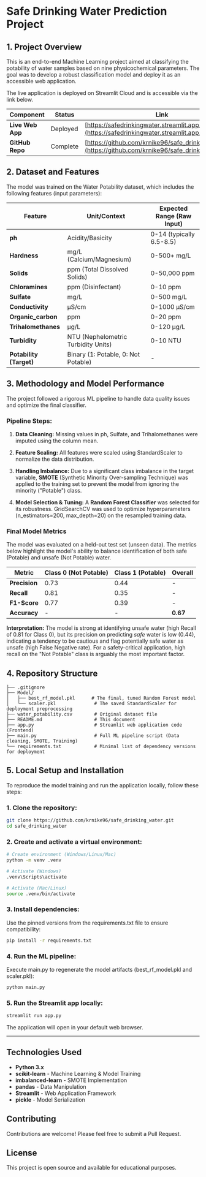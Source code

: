 # Safe Drinking Water Prediction Project

## 1. Project Overview

This is an end-to-end Machine Learning project aimed at classifying the potability of water samples based on nine physicochemical parameters. The goal was to develop a robust classification model and deploy it as an accessible web application.

The live application is deployed on Streamlit Cloud and is accessible via the link below.

| Component | Status | Link |
|-----------|--------|------|
| **Live Web App** | Deployed | [https://safedrinkingwater.streamlit.app/](https://safedrinkingwater.streamlit.app/) |
| **GitHub Repo** | Complete | [https://github.com/krnike96/safe_drinking_water.git](https://github.com/krnike96/safe_drinking_water.git) |

## 2. Dataset and Features

The model was trained on the Water Potability dataset, which includes the following features (input parameters):

| Feature | Unit/Context | Expected Range (Raw Input) |
|---------|--------------|----------------------------|
| **ph** | Acidity/Basicity | 0-14 (typically 6.5-8.5) |
| **Hardness** | mg/L (Calcium/Magnesium) | 0-500+ mg/L |
| **Solids** | ppm (Total Dissolved Solids) | 0-50,000 ppm |
| **Chloramines** | ppm (Disinfectant) | 0-10 ppm |
| **Sulfate** | mg/L | 0-500 mg/L |
| **Conductivity** | μS/cm | 0-1000 μS/cm |
| **Organic_carbon** | ppm | 0-20 ppm |
| **Trihalomethanes** | μg/L | 0-120 μg/L |
| **Turbidity** | NTU (Nephelometric Turbidity Units) | 0-10 NTU |
| **Potability (Target)** | Binary (1: Potable, 0: Not Potable) | - |

## 3. Methodology and Model Performance

The project followed a rigorous ML pipeline to handle data quality issues and optimize the final classifier.

### Pipeline Steps:

1. **Data Cleaning:** Missing values in ph, Sulfate, and Trihalomethanes were imputed using the column mean.

2. **Feature Scaling:** All features were scaled using StandardScaler to normalize the data distribution.

3. **Handling Imbalance:** Due to a significant class imbalance in the target variable, **SMOTE** (Synthetic Minority Over-sampling Technique) was applied to the training set to prevent the model from ignoring the minority ("Potable") class.

4. **Model Selection & Tuning:** A **Random Forest Classifier** was selected for its robustness. GridSearchCV was used to optimize hyperparameters (n_estimators=200, max_depth=20) on the resampled training data.

### Final Model Metrics

The model was evaluated on a held-out test set (unseen data). The metrics below highlight the model's ability to balance identification of both safe (Potable) and unsafe (Not Potable) water.

| Metric | Class 0 (Not Potable) | Class 1 (Potable) | Overall |
|--------|----------------------|-------------------|---------|
| **Precision** | 0.73 | 0.44 | - |
| **Recall** | 0.81 | 0.35 | - |
| **F1-Score** | 0.77 | 0.39 | - |
| **Accuracy** | - | - | **0.67** |

**Interpretation:** The model is strong at identifying unsafe water (high Recall of 0.81 for Class 0), but its precision on predicting *safe* water is low (0.44), indicating a tendency to be cautious and flag potentially safe water as unsafe (high False Negative rate). For a safety-critical application, high recall on the "Not Potable" class is arguably the most important factor.

## 4. Repository Structure

```
├── .gitignore
├── Model/
│   ├── best_rf_model.pkl      # The final, tuned Random Forest model
│   └── scaler.pkl              # The saved StandardScaler for deployment preprocessing
├── water_potability.csv        # Original dataset file
├── README.md                   # This document
├── app.py                      # Streamlit web application code (Frontend)
├── main.py                     # Full ML pipeline script (Data cleaning, SMOTE, Training)
└── requirements.txt            # Minimal list of dependency versions for deployment
```

## 5. Local Setup and Installation

To reproduce the model training and run the application locally, follow these steps:

### 1. Clone the repository:
```bash
git clone https://github.com/krnike96/safe_drinking_water.git
cd safe_drinking_water
```

### 2. Create and activate a virtual environment:
```bash
# Create environment (Windows/Linux/Mac)
python -m venv .venv

# Activate (Windows)
.venv\Scripts\activate

# Activate (Mac/Linux)
source .venv/bin/activate
```

### 3. Install dependencies:
Use the pinned versions from the requirements.txt file to ensure compatibility:
```bash
pip install -r requirements.txt
```

### 4. Run the ML pipeline:
Execute main.py to regenerate the model artifacts (best_rf_model.pkl and scaler.pkl):
```bash
python main.py
```

### 5. Run the Streamlit app locally:
```bash
streamlit run app.py
```

The application will open in your default web browser.

---

## Technologies Used

- **Python 3.x**
- **scikit-learn** - Machine Learning & Model Training
- **imbalanced-learn** - SMOTE Implementation
- **pandas** - Data Manipulation
- **Streamlit** - Web Application Framework
- **pickle** - Model Serialization

## Contributing

Contributions are welcome! Please feel free to submit a Pull Request.

## License

This project is open source and available for educational purposes.